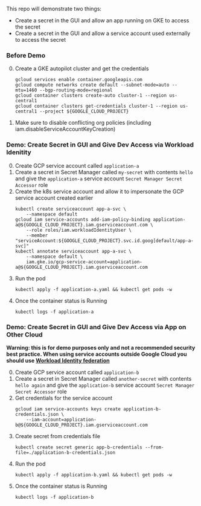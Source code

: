 This repo will demonstrate two things:
* Create a secret in the GUI and allow an app running on GKE to access the secret
* Create a secret in the GUI and allow a service account used externally to access the secret

### Before Demo
0. Create a GKE autopilot cluster and get the credentials
    ```
    gcloud services enable container.googleapis.com
    gcloud compute networks create default --subnet-mode=auto --mtu=1460 --bgp-routing-mode=regional
    gcloud container clusters create-auto cluster-1 --region us-central1
    gcloud container clusters get-credentials cluster-1 --region us-central1 --project ${GOOGLE_CLOUD_PROJECT}
    ```
0. Make sure to disable conflicting org policies (including iam.disableServiceAccountKeyCreation)

### Demo: Create Secret in GUI and Give Dev Access via Workload Idenitity
0. Create GCP service account called `application-a`
0. Create a secret in Secret Manager called `my-secret` with contents `hello` and give the `application-a` service account `Secret Manager Secret Accessor` role
0. Create the k8s service account and allow it to impersonate the GCP service account created earlier
    ```
    kubectl create serviceaccount app-a-svc \
        --namespace default
    gcloud iam service-accounts add-iam-policy-binding application-a@${GOOGLE_CLOUD_PROJECT}.iam.gserviceaccount.com \
        --role roles/iam.workloadIdentityUser \
        --member "serviceAccount:${GOOGLE_CLOUD_PROJECT}.svc.id.goog[default/app-a-svc]"
    kubectl annotate serviceaccount app-a-svc \
        --namespace default \
        iam.gke.io/gcp-service-account=application-a@${GOOGLE_CLOUD_PROJECT}.iam.gserviceaccount.com
    ```
0. Run the pod
    ```
    kubectl apply -f application-a.yaml && kubectl get pods -w
    ```
0. Once the container status is Running
    ```
    kubectl logs -f application-a
    ```

### Demo: Create Secret in GUI and Give Dev Access via App on Other Cloud
**Warning: this is for demo purposes only and not a recommended security best practice. When using service accounts outside Google Cloud you should use [Workload Identity federation](https://cloud.google.com/iam/docs/workload-identity-federation)**

0. Create GCP service account called `application-b`
0. Create a secret in Secret Manager called `another-secret` with contents `hello again` and give the `application-b` service account `Secret Manager Secret Accessor` role
0. Get credentials for the service account
    ```
    gcloud iam service-accounts keys create application-b-credentials.json \
        --iam-account=application-b@${GOOGLE_CLOUD_PROJECT}.iam.gserviceaccount.com
    ```
0. Create secret from credentials file
    ```
    kubectl create secret generic app-b-credentials --from-file=./application-b-credentials.json
    ```
0. Run the pod
    ```
    kubectl apply -f application-b.yaml && kubectl get pods -w
    ```
0. Once the container status is Running
    ```
    kubectl logs -f application-b
    ```